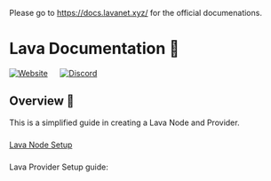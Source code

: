 Please go to https://docs.lavanet.xyz/ for the official documenations.

# Lava Documentation 📕

[![Website](https://img.shields.io/badge/WEBSITE-https%3A%2F%2Fdocs.lavanet.xyz-green?style=for-the-badge)](https://docs.lavanet.xyz) &emsp;  [![Discord](https://img.shields.io/discord/963778337904427018?color=green&logo=discord&logoColor=white&style=for-the-badge)](https://discord.gg/EKzbc6bx)

## Overview 🔎
This is a simplified guide in creating a Lava Node and Provider.

###
[Lava Node Setup](https://github.com/zachzwei/lava_docs/blob/main/docs/lava-blockchain/install-lava.md)
###
Lava Provider Setup guide:




